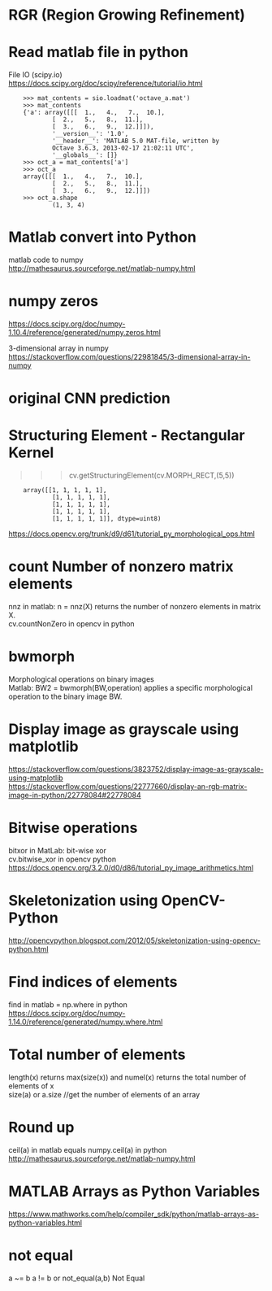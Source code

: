 # RGR (Region Growing Refinement)   

# Read matlab file in python   
File IO (scipy.io)    
https://docs.scipy.org/doc/scipy/reference/tutorial/io.html    

        >>> mat_contents = sio.loadmat('octave_a.mat')
        >>> mat_contents
        {'a': array([[[  1.,   4.,   7.,  10.],
                [  2.,   5.,   8.,  11.],
                [  3.,   6.,   9.,  12.]]]),
                '__version__': '1.0',
                '__header__': 'MATLAB 5.0 MAT-file, written by
                Octave 3.6.3, 2013-02-17 21:02:11 UTC',
                '__globals__': []}
        >>> oct_a = mat_contents['a']
        >>> oct_a
        array([[[  1.,   4.,   7.,  10.],
                [  2.,   5.,   8.,  11.],
                [  3.,   6.,   9.,  12.]]])
        >>> oct_a.shape
                (1, 3, 4)



# Matlab convert into Python   
matlab code to numpy    
http://mathesaurus.sourceforge.net/matlab-numpy.html   

# numpy zeros
https://docs.scipy.org/doc/numpy-1.10.4/reference/generated/numpy.zeros.html  

3-dimensional array in numpy    
https://stackoverflow.com/questions/22981845/3-dimensional-array-in-numpy   

# original CNN prediction    


# Structuring Element - Rectangular Kernel        
>>> cv.getStructuringElement(cv.MORPH_RECT,(5,5))     

        array([[1, 1, 1, 1, 1],
                [1, 1, 1, 1, 1],
                [1, 1, 1, 1, 1],
                [1, 1, 1, 1, 1],
                [1, 1, 1, 1, 1]], dtype=uint8)

https://docs.opencv.org/trunk/d9/d61/tutorial_py_morphological_ops.html    

# count Number of nonzero matrix elements    
nnz in matlab: n = nnz(X) returns the number of nonzero elements in matrix X.   
cv.countNonZero in opencv in python   

# bwmorph   
Morphological operations on binary images   
Matlab: BW2 = bwmorph(BW,operation) applies a specific morphological operation to the binary image BW.      

# Display image as grayscale using matplotlib   
https://stackoverflow.com/questions/3823752/display-image-as-grayscale-using-matplotlib   
https://stackoverflow.com/questions/22777660/display-an-rgb-matrix-image-in-python/22778084#22778084   

# Bitwise operations   
bitxor in MatLab: bit-wise xor   
cv.bitwise_xor in opencv python    
https://docs.opencv.org/3.2.0/d0/d86/tutorial_py_image_arithmetics.html      

# Skeletonization using OpenCV-Python    
http://opencvpython.blogspot.com/2012/05/skeletonization-using-opencv-python.html   

# Find indices of elements    
find in matlab = np.where in python   
https://docs.scipy.org/doc/numpy-1.14.0/reference/generated/numpy.where.html   

# Total number of elements     
length(x) returns max(size(x)) and numel(x) returns the total number of elements of x    
size(a) or a.size 	//get the number of elements of an array    

# Round up
ceil(a)	in matlab equals numpy.ceil(a) in python   
http://mathesaurus.sourceforge.net/matlab-numpy.html   

# MATLAB Arrays as Python Variables   
https://www.mathworks.com/help/compiler_sdk/python/matlab-arrays-as-python-variables.html   

# not equal   
a ~= b	a != b or not_equal(a,b)	Not Equal    

# 






 
